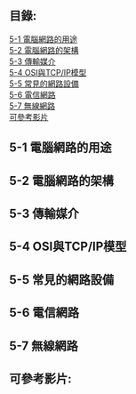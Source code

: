 ## 目錄:  
[5-1 電腦網路的用途]()  
[5-2 電腦網路的架構]()  
[5-3 傳輸媒介]()  
[5-4 OSI與TCP/IP模型]()  
[5-5 常見的網路設備]()  
[5-6 電信網路]()  
[5-7 無線網路]()  
[可參考影片]()  

## 5-1 電腦網路的用途  

## 5-2 電腦網路的架構  

## 5-3 傳輸媒介  

## 5-4 OSI與TCP/IP模型  

## 5-5 常見的網路設備  

## 5-6 電信網路  

## 5-7 無線網路  

## 可參考影片:  
